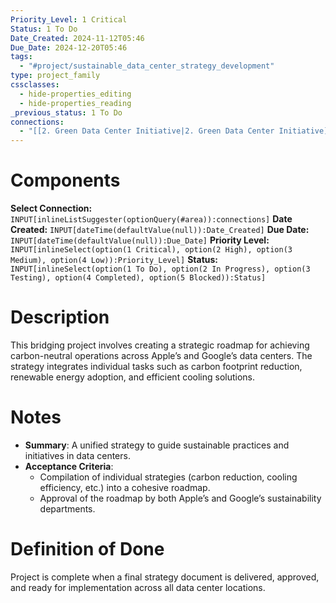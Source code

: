 ```yaml
---
Priority_Level: 1 Critical
Status: 1 To Do
Date_Created: 2024-11-12T05:46
Due_Date: 2024-12-20T05:46
tags:
  - "#project/sustainable_data_center_strategy_development"
type: project_family
cssclasses:
  - hide-properties_editing
  - hide-properties_reading
_previous_status: 1 To Do
connections:
  - "[[2. Green Data Center Initiative|2. Green Data Center Initiative]]"
---
```

# Components
**Select Connection:** `INPUT[inlineListSuggester(optionQuery(#area)):connections]` 
**Date Created:** `INPUT[dateTime(defaultValue(null)):Date_Created]`
**Due Date:** `INPUT[dateTime(defaultValue(null)):Due_Date]`
**Priority Level:** `INPUT[inlineSelect(option(1 Critical), option(2 High), option(3 Medium), option(4 Low)):Priority_Level]`
**Status:** `INPUT[inlineSelect(option(1 To Do), option(2 In Progress), option(3 Testing), option(4 Completed), option(5 Blocked)):Status]`
# Description

This bridging project involves creating a strategic roadmap for achieving carbon-neutral operations across Apple’s and Google’s data centers. The strategy integrates individual tasks such as carbon footprint reduction, renewable energy adoption, and efficient cooling solutions.

# Notes

- **Summary**: A unified strategy to guide sustainable practices and initiatives in data centers.
- **Acceptance Criteria**:
    - Compilation of individual strategies (carbon reduction, cooling efficiency, etc.) into a cohesive roadmap.
    - Approval of the roadmap by both Apple’s and Google’s sustainability departments.

# Definition of Done

Project is complete when a final strategy document is delivered, approved, and ready for implementation across all data center locations.